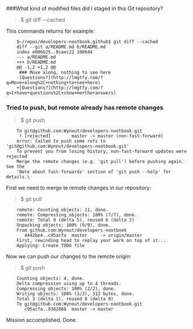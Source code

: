 ###What kind of modified files did I staged in this Git repository?
>$ git diff --cached

This commands returns for example:

		$~/repos/developers-nootbook.github$ git diff --cached
		diff --git a/README.md b/README.md
		index e006b25..8caec22 100644
		--- a/README.md
		+++ b/README.md
		@@ -1,2 +1,2 @@
		 ### Move along, nothing to see here
		-[Questions?](http://lmgtfy.com/?q=Move+along%2C+nothing+to+see+here)
		+[Questions?](http://lmgtfy.com/?q=I+have+questions%2C+show+me+the+answers)


### Tried to push, but remote already has remote changes

>$ git push

		To git@github.com:Wynout/developers-nootbook.git
		 ! [rejected]        master -> master (non-fast-forward)
		error: failed to push some refs to 'git@github.com:Wynout/developers-nootbook.git'
		To prevent you from losing history, non-fast-forward updates were rejected
		Merge the remote changes (e.g. 'git pull') before pushing again.  See the
		'Note about fast-forwards' section of 'git push --help' for details.\

First we need to merge te remote changes in our repository:

>$ git pull

		remote: Counting objects: 11, done.
		remote: Compressing objects: 100% (7/7), done.
		remote: Total 9 (delta 5), reused 6 (delta 2)
		Unpacking objects: 100% (9/9), done.
		From github.com:Wynout/developers-nootbook
		   4442be4..c95acfa  master     -> origin/master
		First, rewinding head to replay your work on top of it...
		Applying: Create TODO file

Now we can push our changes to the remote origin:

>$ git push

		Counting objects: 4, done.
		Delta compression using up to 4 threads.
		Compressing objects: 100% (2/2), done.
		Writing objects: 100% (3/3), 312 bytes, done.
		Total 3 (delta 1), reused 0 (delta 0)
		To git@github.com:Wynout/developers-nootbook.git
		   c95acfa..9382888  master -> master

Mission accomplished. Done.
